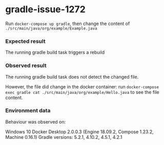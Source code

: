 # gradle-issue-1272

Run `docker-compose up gradle`, then change the content of `./src/main/java/org/example/Example.java`

### Expected result
The running gradle build task triggers a rebuild

### Observed result
The running gradle build task does not detect the changed file.

However, the file did change in the docker container: run `docker-compose exec gradle cat ./src/main/java/org/example/Hello.java` to see the file content.

### Environment data
Behaviour was observed on:

Windows 10
Docker Desktop 2.0.0.3 (Engine 18.09.2, Compose 1.23.2, Machine 0.16.1)
Gradle versions: 5.2.1, 4.10.2, 4.5.1, 4.2.1